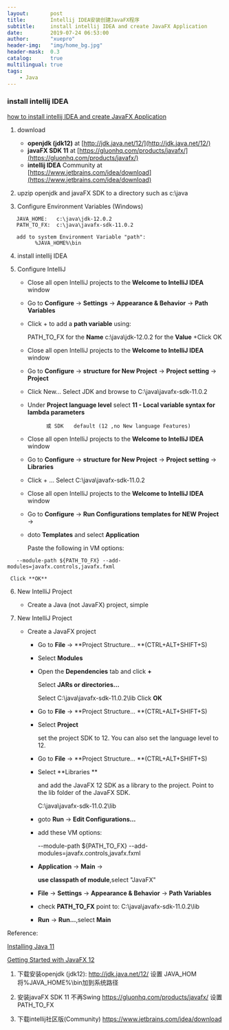 ```yaml
---
layout:       post
title:        Intellij IDEA安装创建JavaFX程序
subtitle:     install intellij IDEA and create JavaFX Application
date:         2019-07-24 06:53:00
author:       "xuepro"
header-img:   "img/home_bg.jpg"
header-mask:  0.3
catalog:      true
multilingual: true
tags:
    - Java    
---   
```


### install  intellij IDEA

[how to install  intellij IDEA and create JavaFX Application](https://www.bilibili.com/video/av60482727) 

1. download 

     + **openjdk (jdk12)** at  [http://jdk.java.net/12/](http://jdk.java.net/12/)
     + **javaFX SDK 11**  at [https://gluonhq.com/products/javafx/](https://gluonhq.com/products/javafx/)
     + **intellij IDEA** Community at [https://www.jetbrains.com/idea/download](https://www.jetbrains.com/idea/download)

2. upzip openjdk and javaFX SDK to a directory such as c:\java

3. Configure Environment Variables (Windows)
```
   JAVA_HOME:   c:\java\jdk-12.0.2
   PATH_TO_FX:  c:\java\javafx-sdk-11.0.2
   
   add to system Environment Variable "path": 
         %JAVA_HOME%\bin
```

4. install intellij IDEA 

5. Configure IntelliJ
   
    + Close all open IntelliJ projects to the **Welcome to IntelliJ IDEA** window
    + Go to **Configure** → **Settings** → **Appearance & Behavior** → **Path Variables**
    + Click + to add a **path variable** using:
    
         PATH_TO_FX for the **Name**
         c:\java\jdk-12.0.2 for the **Value**
    +Click OK
    
    + Close all open IntelliJ projects to the **Welcome to IntelliJ IDEA** window
    + Go to **Configure** → **structure for New Project** → **Project setting** → **Project**
    + Click New...
      Select JDK and browse to C:\java\javafx-sdk-11.0.2    
    + Under **Project language level** select **11 - Local variable syntax for lambda parameters**

                或 SDK　　default (12 ,no New language Features)
                
    + Close all open IntelliJ projects to the **Welcome to IntelliJ IDEA** window
    + Go to **Configure** → **structure for New Project** → **Project setting** → **Libraries**
    + Click + ...
      Select C:\java\javafx-sdk-11.0.2  
   

    + Close all open IntelliJ projects to the **Welcome to IntelliJ IDEA** window
    + Go to **Configure** → **Run Configurations templates for NEW Project** → 
    + doto **Templates** and select **Application**
     
      Paste the following in VM options:
  ```   
     --module-path ${PATH_TO_FX} --add-modules=javafx.controls,javafx.fxml
  ```
     
     Click **OK**
     
  6. New IntelliJ Project
     + Create a Java (not JavaFX) project, simple
     
  7. New IntelliJ Project   
     + Create a JavaFX project
     
       + Go to **File** → **Project Structure... **(CTRL+ALT+SHIFT+S)
       + Select **Modules**
       + Open the **Dependencies** tab and click **+**
       
          Select **JARs or directories...**
       
         Select C:\java\javafx-sdk-11.0.2\lib
         Click **OK** 
         
       + Go to **File** → **Project Structure... **(CTRL+ALT+SHIFT+S)
       + Select **Project** 
       
          set the project SDK to 12. You can also set the language level to 12.
          
       + Go to **File** → **Project Structure... **(CTRL+ALT+SHIFT+S)
       + Select **Libraries ** 
       
           and add the JavaFX 12 SDK as a library to the project. Point to the lib folder of the JavaFX SDK.
           
           C:\java\javafx-sdk-11.0.2\lib
           
       + goto **Run** -> **Edit Configurations...**
       + add these VM options:
      
         --module-path ${PATH_TO_FX} --add-modules=javafx.controls,javafx.fxml
       
       + **Application** → **Main**  → 
      
         **use classpath of module**,select "JavaFX"
      
       + **File** -> **Settings** -> **Appearance & Behavior** -> **Path Variables**
       + check **PATH_TO_FX** point to:  C:\java\javafx-sdk-11.0.2\lib
          
       + **Run** -> **Run...**,select **Main**



Reference:

[Installing Java 11](https://taylorial.com/cs1021/Install.htm)

[Getting Started with JavaFX 12](https://openjfx.io/openjfx-docs/#install-javafx)


1. 下载安装openjdk (jdk12): http://jdk.java.net/12/
    设置 JAVA_HOM
   将%JAVA_HOME%\bin加到系统路径

2. 安装javaFX SDK 11    不再Swing
  https://gluonhq.com/products/javafx/
  设置 PATH_TO_FX 
   
3. 下载intellij社区版(Community)
   https://www.jetbrains.com/idea/download
   


  
